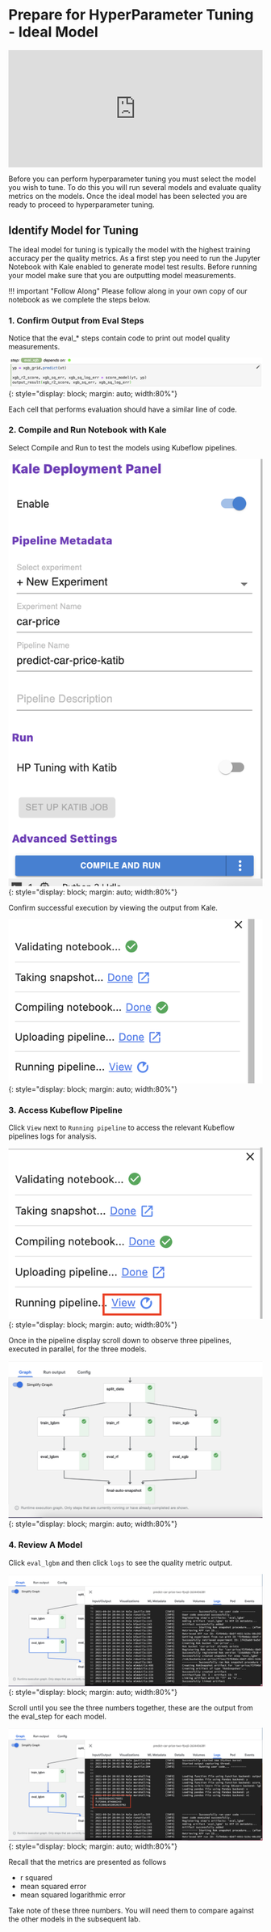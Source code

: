 # Prepare for HyperParameter Tuning - Ideal Model

<div style="padding:46.12% 0 0 0;position:relative;"><iframe src="https://player.vimeo.com/video/624531626?h=a70000a8c5&amp;badge=0&amp;autopause=0&amp;player_id=0&amp;app_id=58479" frameborder="0" allow="autoplay; fullscreen; picture-in-picture" allowfullscreen style="position:absolute;top:0;left:0;width:100%;height:100%;" title="katib101prepare.mov"></iframe></div><script src="https://player.vimeo.com/api/player.js"></script>

Before you can perform hyperparameter tuning you must select the model you wish to tune. 
To do this you will run several models and evaluate quality metrics on the models.
Once the ideal model has been selected you are ready to proceed to hyperparameter tuning. 

## Identify Model for Tuning
The ideal model for tuning is typically the model with the highest training accuracy per the quality metrics. 
As a first step you need to run the Jupyter Notebook with Kale enabled to generate model test results.
Before running your model make sure that you are outputting model measurements.

!!! important "Follow Along"
    Please follow along in your own copy of our notebook as we complete the steps below.

### 1. Confirm Output from Eval Steps
Notice that the eval_* steps contain code to print out model quality measurements. 

![output code](images/output-code.png)
{: style="display: block; margin: auto; width:80%"}

Each cell that performs evaluation should have a similar line of code. 

### 2. Compile and Run Notebook with Kale
Select Compile and Run to test the models using Kubeflow pipelines.

![compile and run](images/compile-and-run-car-price-katib.png)
{: style="display: block; margin: auto; width:80%"}

Confirm successful execution by viewing the output from Kale.

![compile and run success](images/compile-and-run-success.png)
{: style="display: block; margin: auto; width:80%"}

### 3. Access Kubeflow Pipeline
Click `View` next to `Running pipeline` to access the relevant Kubeflow pipelines logs for analysis.

![view pipeline](images/view-pipeline.png)
{: style="display: block; margin: auto; width:80%"}

Once in the pipeline display scroll down to observe three pipelines, executed in parallel, for the three models. 

![view car price pipelines](images/car-price-katib-pipeline.png)
{: style="display: block; margin: auto; width:80%"}

### 4. Review A Model
Click `eval_lgbm` and then click `logs` to see the quality metric output. 

![eval model logs](images/eval-model-logs.png)
{: style="display: block; margin: auto; width:80%"}

Scroll until you see the three numbers together, these are the output from the eval_step for each model. 

![eval-model-logs-metric](images/eval-model-logs-metric.png)
{: style="display: block; margin: auto; width:80%"}

Recall that the metrics are presented as follows

- r squared
- mean squared error
- mean squared logarithmic error

Take note of these three numbers. 
You will need them to compare against the other models in the subsequent lab. 
